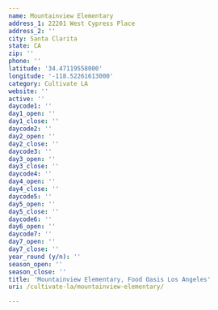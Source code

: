 ```yaml
---
name: Mountainview Elementary
address_1: 22201 West Cypress Place
address_2: ''
city: Santa Clarita
state: CA
zip: ''
phone: ''
latitude: '34.47119558000'
longitude: '-118.52261613000'
category: Cultivate LA
website: ''
active: ''
daycode1: ''
day1_open: ''
day1_close: ''
daycode2: ''
day2_open: ''
day2_close: ''
daycode3: ''
day3_open: ''
day3_close: ''
daycode4: ''
day4_open: ''
day4_close: ''
daycode5: ''
day5_open: ''
day5_close: ''
daycode6: ''
day6_open: ''
daycode7: ''
day7_open: ''
day7_close: ''
year_round (y/n): ''
season_open: ''
season_close: ''
title: 'Mountainview Elementary, Food Oasis Los Angeles'
uri: /cultivate-la/mountainview-elementary/

---
```

